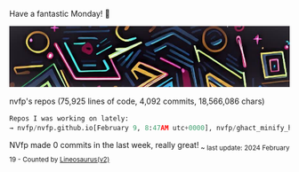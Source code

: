 Have a fantastic Monday! 🌹

![banner](./assets/banner.jpg)

nvfp's repos (75,925 lines of code, 4,092 commits, 18,566,086 chars)

```python
Repos I was working on lately:
→ nvfp/nvfp.github.io[February 9, 8:47AM utc+0000], nvfp/ghact_minify_htmls[Tuesday], nvfp/ghact_auto_permalink[January 22]
```

NVfp made 0 commits in the last week, really great!<sub> ~ last update: 2024 February 19 - Counted by [Lineosaurus(v2)](https://github.com/Lineosaurus/Lineosaurus)</sub>
